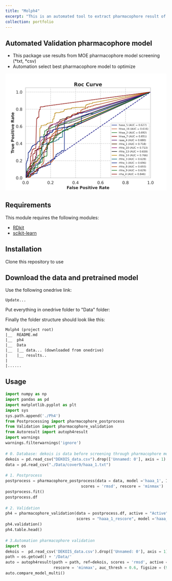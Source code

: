 ```yaml
---
title: "Molph4"
excerpt: "This is an automated tool to extract pharmacophore result of MOE software and validation<br/><img src='/images/Molph4.png'>"
collection: portfolio
---
```



## Automated Validation pharmacophore model
- This package use results from MOE pharmacophore model screening (*txt, *csv)
- Automation select best pharmacophore model to optimize

![screenshot](Molph4.png)


## Requirements
This module requires the following modules:
- [RDkit](https://www.rdkit.org/)
- [scikit-learn](https://scikit-learn.org/stable/)

## Installation
Clone this repository to use

## Download the data and pretrained model
Use the following onedrive link:

    Update...

Put everything in onedrive folder to "Data" folder:

    
Finally the folder structure should look like this:

    Molph4 (project root)
    |__  README.md
    |__  ph4
    |__  Data
    |__  |__ data... (downloaded from onedrive)
    |    |__ results..
    |    
    |......
## Usage

```python
import numpy as np
import pandas as pd
import matplotlib.pyplot as plt
import sys
sys.path.append('./Ph4')
from Postprocessing import pharmacophore_postprocess
from Validation import pharmacophore_validation
from Autoresult import autoph4result
import warnings
warnings.filterwarnings('ignore')

# 0. Database: dekois is data before screening through pharmacophore model
dekois = pd.read_csv("DEKOIS_data.csv").drop(['Unnamed: 0'], axis = 1)
data = pd.read_csv("./Data/cover9/haaa_1.txt")

# 1. Postprocess
postprocess = pharmacophore_postprocess(data = data, model ='haaa_1', ID = 'ID', ref=dekois, 
                                 scores = 'rmsd', rescore = 'minmax')
postprocess.fit()
postprocess.df

# 2. Validation
ph4 = pharmacophore_validation(data = postprocess.df, active = "Active", predict = "predict",
                               scores = "haaa_1_rescore", model ='haaa_1', auc_thresh = 0.5, plottype='auc', figsize =(8.5,5))
ph4.validation()
ph4.table.head()

# 3.Automation pharmacophore validation
import os
dekois =  pd.read_csv('DEKOIS_data.csv').drop(['Unnamed: 0'], axis = 1)
path = os.getcwd() + '/Data/'
auto = autoph4result(path = path, ref=dekois, scores = 'rmsd', active = 'Active', ID = 'ID', 
                     rescore = 'minmax', auc_thresh = 0.6, figsize = (9,5))
auto.compare_model_multi()

```
